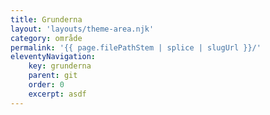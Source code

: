 ```yaml
---
title: Grunderna
layout: 'layouts/theme-area.njk'
category: område
permalink: '{{ page.filePathStem | splice | slugUrl }}/'
eleventyNavigation:
    key: grunderna
    parent: git
    order: 0
    excerpt: asdf
---
```



